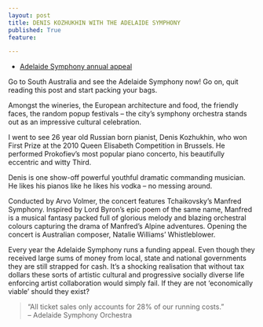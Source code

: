 ```yaml
---
layout: post
title: DENIS KOZHUKHIN WITH THE ADELAIDE SYMPHONY
published: True
feature: 

---
```


*   [Adelaide Symphony annual appeal](http://www.aso.com.au/?wtCmd=viewnewsletter&guid=28507)

Go to South Australia and see the Adelaide Symphony now! Go on, quit reading this post and start packing your bags.

Amongst the wineries, the European architecture and food, the friendly faces, the random popup festivals – the city’s symphony orchestra stands out as an impressive cultural celebration.

I went to see 26 year old Russian born pianist, Denis Kozhukhin, who won First Prize at the 2010 Queen Elisabeth Competition in Brussels. He performed Prokofiev’s most popular piano concerto, his beautifully eccentric and witty Third.

Denis is one show-off powerful youthful dramatic commanding musician. He likes his pianos like he likes his vodka – no messing around.

Conducted by Arvo Volmer, the concert features Tchaikovsky’s Manfred Symphony. Inspired by Lord Byron’s epic poem of the same name, Manfred is a musical fantasy packed full of glorious melody and blazing orchestral colours capturing the drama of Manfred’s Alpine adventures. Opening the concert is Australian composer, Natalie Williams’ Whistleblower.

Every year the Adelaide Symphony runs a funding appeal. Even though they received large sums of money from local, state and national governments they are still strapped for cash. It’s a shocking realisation that without tax dollars these sorts of artistic cultural and progressive socially diverse life enforcing artist collaboration would simply fail. If they are not ‘economically viable’ should they exist?

> “All ticket sales only accounts for 28% of our running costs.”  
> – Adelaide Symphony Orchestra